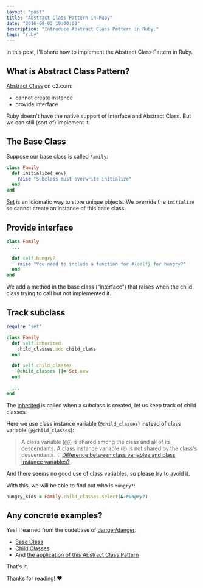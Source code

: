 ```yaml
---
layout: "post"
title: "Abstract Class Pattern in Ruby"
date: "2016-09-03 19:00:00"
description: "Introduce Abstract Class Pattern in Ruby."
tags: "ruby"
---
```


In this post, I'll share how to implement the Abstract Class Pattern in Ruby.

## What is Abstract Class Pattern?

[Abstract Class](http://c2.com/cgi/wiki?AbstractClass) on c2.com:

- cannot create instance
- provide interface

Ruby doesn't have the native support of Interface and Abstract Class. But we can still (sort of) implement it.

## The Base Class

Suppose our base class is called `Family`:

```ruby
class Family
  def initialize(_env)
    raise "Subclass must overwrite initialize"
  end
end
```

[Set][set] is an idiomatic way to store unique objects. We override the `initialize` so cannot create an instance of this base class.

## Provide interface

```ruby
class Family
  ...

  def self.hungry?
    raise "You need to include a function for #{self} for hungry?"
  end
end
```

We add a method in the base class (“interface”) that raises when the child class trying to call but not implemented it.

## Track subclass

```ruby
require "set"

class Family
  def self.inherited
    child_classes.add child_class
  end

  def self.child_classes
    @child_classes ||= Set.new
  end

  ...
end
```

The [inherited][ruby-inherited] is called when a subclass is created, let us keep track of child classes.

Here we use class instance variable (`@child_classes`) instead of class variable (`@@child_classes`):

> A class variable (`@@`) is shared among the class and all of its descendants. A class instance variable (`@`) is not shared by the class's descendants.
> :bulb: [Difference between class variables and class instance variables?](http://stackoverflow.com/questions/3802540/difference-between-class-variables-and-class-instance-variables)

And there seems no good use of class variables, so please try to avoid it.

With this, we will be able to find out who is `hungry?`:

```ruby
hungry_kids = Family.child_classes.select(&:hungry?)
```

## Any concrete examples?

Yes! I learned from the codebase of [danger/danger][danger]:

- [Base Class](https://github.com/danger/danger/blob/1f2ae76603e9bbfd72ed9c85ce904853135021e9/lib/danger/ci_source/ci_source.rb)
- [Child Classes](https://github.com/danger/danger/tree/1f2ae76603e9bbfd72ed9c85ce904853135021e9/lib/danger/ci_source)
- And [the application of this Abstract Class Pattern](https://github.com/danger/danger/blob/1f2ae76603e9bbfd72ed9c85ce904853135021e9/lib/danger/danger_core/environment_manager.rb)

That's it.

Thanks for reading! :heart:

[danger]: https://github.com/danger/danger
[ruby-inherited]: https://ruby-doc.org/core-2.3.1/Class.html#method-i-inherited
[set]: http://ruby-doc.org/stdlib-2.3.1/libdoc/set/rdoc/Set.html

